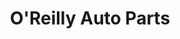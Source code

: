 ---
title: "O'Reilly Auto Parts"
url: /lawrence/oreilly-auto-parts-north-2nd-street/
shop: car parts
---